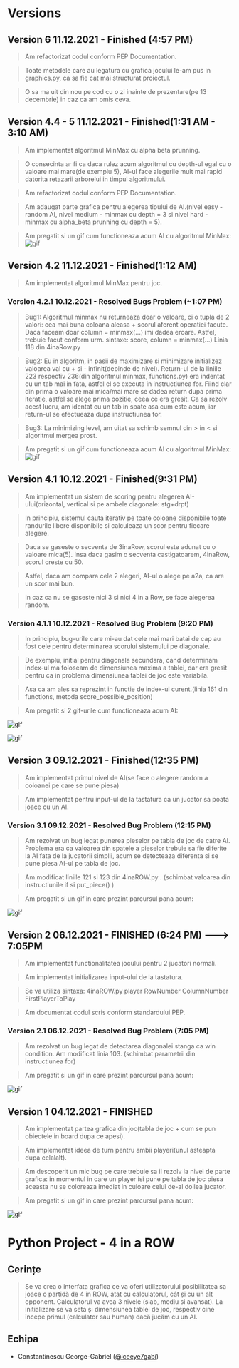 # Versions

## Version 6 11.12.2021 - Finished (4:57 PM)
>Am refactorizat codul conform PEP Documentation.

>Toate metodele care au legatura cu grafica jocului le-am pus in graphics.py, ca sa fie cat mai structurat proiectul.

>O sa ma uit din nou pe cod cu o zi inainte de prezentare(pe 13 decembrie) in caz ca am omis ceva.

## Version 4.4 - 5 11.12.2021 - Finished(1:31 AM - 3:10 AM)
>Am implementat algoritmul MinMax cu alpha beta prunning.

>O consecinta ar fi ca daca rulez acum algoritmul cu depth-ul egal cu o valoare mai mare(de exemplu 5), AI-ul face alegerile mult mai rapid datorita retazarii arborelui in timpul algoritmului.

>Am refactorizat codul conform PEP Documentation.

>Am adaugat parte grafica pentru alegerea tipului de AI.(nivel easy - random AI, nivel medium - minmax cu depth = 3 si nivel hard - minmax cu alpha_beta prunning cu depth = 5).

>Am pregatit si un gif cum functioneaza acum AI cu algoritmul MinMax:
![gif](https://media.giphy.com/media/OGkCRiWB4BvHwzIBEL/giphy.gif)
## Version 4.2 11.12.2021 - Finished(1:12 AM)
>Am implementat algoritmul MinMax pentru joc.

### Version 4.2.1 10.12.2021 - Resolved Bugs Problem (~1:07 PM)
> Bug1: Algoritmul minmax nu returneaza doar o valoare, ci o tupla de 2 valori: cea mai buna coloana aleasa + scorul aferent operatiei facute.
> Daca faceam doar column = minmax(...) imi dadea eroare. Astfel, trebuie facut conform urm. sintaxe: score, column = minmax(...)
> Linia 118 din 4inaRow.py

> Bug2: Eu in algoritm, in pasii de maximizare si minimizare initializez valoarea val cu + si - infinit(depinde de nivel).
> Return-ul de la liniile 223 respectiv 236(din algoritmul minmax, functions.py) era indentat cu un tab mai in fata, astfel el se executa in instructiunea for.
> Fiind clar din prima o valoare mai mica/mai mare se dadea return dupa prima iteratie, astfel se alege prima pozitie, ceea ce era gresit.
> Ca sa rezolv acest lucru, am identat cu un tab in spate asa cum este acum, iar return-ul se efectueaza dupa instructiunea for.

> Bug3: La minimizing level, am uitat sa schimb semnul din > in < si algoritmul mergea prost.

>Am pregatit si un gif cum functioneaza acum AI cu algoritmul MinMax:
![gif](https://media.giphy.com/media/YZEiu6ltYXFpic7tVx/giphy.gif)
## Version 4.1 10.12.2021 - Finished(9:31 PM)
>Am implementat un sistem de scoring pentru alegerea AI-ului(orizontal, vertical si pe ambele diagonale: stg+drpt)

>In principiu, sistemul cauta iterativ pe toate coloane disponibile toate randurile libere disponibile si calculeaza un scor pentru fiecare alegere.

>Daca se gaseste o secventa de 3inaRow, scorul este adunat cu o valoare mica(5). Insa daca gasim o secventa castigatoarem, 4inaRow, scorul creste cu 50. 

>Astfel, daca am compara cele 2 alegeri, AI-ul o alege pe a2a, ca are un scor mai bun.

>In caz ca nu se gaseste nici 3 si nici 4 in a Row, se face alegerea random.

### Version 4.1.1 10.12.2021 - Resolved Bug Problem (9:20 PM)
>In principiu, bug-urile care mi-au dat cele mai mari batai de cap au fost cele pentru determinarea scorului sistemului pe diagonale. 

>De exemplu, initial pentru diagonala secundara, cand determinam index-ul ma foloseam de dimensiunea maxima a tablei, dar era gresit pentru ca in problema dimensiunea tablei de joc este variabila.
 
>Asa ca am ales sa reprezint in functie de index-ul curent.(linia 161 din functions, metoda score_possible_position)

>Am pregatit si 2 gif-urile cum functioneaza acum AI:

![gif](https://media.giphy.com/media/qaQiej0GJkBwwRHKmy/giphy.gif)

![gif](https://media.giphy.com/media/bCLZ45HVcX5ACfPxm8/giphy.gif)
## Version 3 09.12.2021 - Finished(12:35 PM)
>Am implementat primul nivel de AI(se face o alegere random a coloanei pe care se pune piesa)

>Am implementat pentru input-ul de la tastatura ca un jucator sa poata joace cu un AI.


### Version 3.1 09.12.2021 - Resolved Bug Problem (12:15 PM)
> Am rezolvat un bug legat punerea pieselor pe tabla de joc de catre AI. Problema era ca valoarea din spatele a pieselor trebuie sa fie diferite la AI fata de la jucatorii simplii, acum se detecteaza diferenta si se pune piesa AI-ul pe tabla de joc.

> Am modificat liniile 121 si 123 din 4inaROW.py . (schimbat valoarea din instructiunile if si put_piece() )

>Am pregatit si un gif in care prezint parcursul pana acum:

 ![gif](https://media.giphy.com/media/VPt5zEpLcikH3SgCiU/giphy.gif)

## Version 2 06.12.2021 - FINISHED (6:24 PM) ---> 7:05PM
>Am implementat functionalitatea jocului pentru 2 jucatori normali.

>Am implementat initializarea input-ului de la tastatura. 

>Se va utiliza sintaxa: 4inaROW.py player RowNumber ColumnNumber FirstPlayerToPlay

>Am documentat codul scris conform standardului PEP.

### Version 2.1 06.12.2021 - Resolved Bug Problem (7:05 PM)
> Am rezolvat un bug legat de detectarea diagonalei stanga ca win condition.
> Am modificat linia 103. (schimbat parametrii din instructiunea for)

>Am pregatit si un gif in care prezint parcursul pana acum:

 ![gif](https://media0.giphy.com/media/wKZ8mxVbx3YQzuOMHD/giphy.gif)

 
## Version 1 04.12.2021 - FINISHED
> Am implementat partea grafica din joc(tabla de joc + cum se pun obiectele in board dupa ce apesi).

> Am implementat ideea de turn pentru ambii playeri(unul asteapta dupa celalalt).

> Am descoperit un mic bug pe care trebuie sa il rezolv la nivel de parte grafica: in momentul in care un player isi pune pe tabla de joc piesa aceasta nu se coloreaza imediat in culoare celui de-al doilea jucator.

> Am pregatit si un gif in care prezint parcursul pana acum:

![gif](https://media.giphy.com/media/N4nuDvxDuzZs05AkDQ/giphy.gif)



# Python Project  - 4 in a ROW

## Cerințe
>Se va crea o interfata grafica ce va oferi utilizatorului posibilitatea sa joace o partidă de 4 in
ROW, atat cu calculatorul, cât și cu un alt opponent. Calculatorul va avea 3 nivele (slab,
mediu si avansat). La initializare se va seta și dimensiunea tablei de joc, respectiv cine începe
primul (calculator sau human) dacă jucăm cu un AI.

## Echipa
- Constantinescu George-Gabriel ([@iceeye7gabi](https://github.com/iceeye7gabi))

